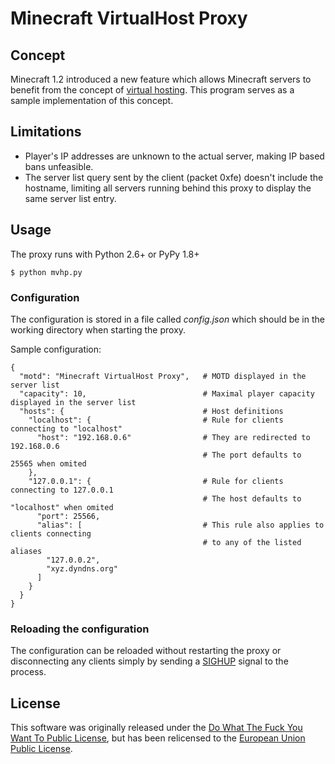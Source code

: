 # Minecraft VirtualHost Proxy
## Concept
Minecraft 1.2 introduced a new feature which allows Minecraft servers to benefit from the concept of [virtual hosting](http://en.wikipedia.org/wiki/Virtual_hosting). This program serves as a sample implementation of this concept.

## Limitations
* Player's IP addresses are unknown to the actual server, making IP based bans unfeasible.
* The server list query sent by the client (packet 0xfe) doesn't include the hostname, limiting all servers running behind this proxy to display the same server list entry.

## Usage
The proxy runs with Python 2.6+ or PyPy 1.8+

    $ python mvhp.py

### Configuration
The configuration is stored in a file called *config.json* which should be in the working directory when starting the proxy.

Sample configuration:

```
{
  "motd": "Minecraft VirtualHost Proxy",   # MOTD displayed in the server list
  "capacity": 10,                          # Maximal player capacity displayed in the server list
  "hosts": {                               # Host definitions
    "localhost": {                         # Rule for clients connecting to "localhost"
      "host": "192.168.0.6"                # They are redirected to 192.168.0.6
                                           # The port defaults to 25565 when omited
    },
    "127.0.0.1": {                         # Rule for clients connecting to 127.0.0.1
                                           # The host defaults to "localhost" when omited
      "port": 25566,
      "alias": [                           # This rule also applies to clients connecting 
                                           # to any of the listed aliases
        "127.0.0.2",
        "xyz.dyndns.org"
      ]
    }
  }
}
```

### Reloading the configuration
The configuration can be reloaded without restarting the proxy or disconnecting any clients simply by sending a [SIGHUP](http://en.wikipedia.org/wiki/SIGHUP#Modern_usage) signal to the process.

## License
This software was originally released under the [Do What The Fuck You Want To
Public License](http://www.wtfpl.net/), but has been relicensed to the [European
Union Public License](https://joinup.ec.europa.eu/software/page/eupl).
